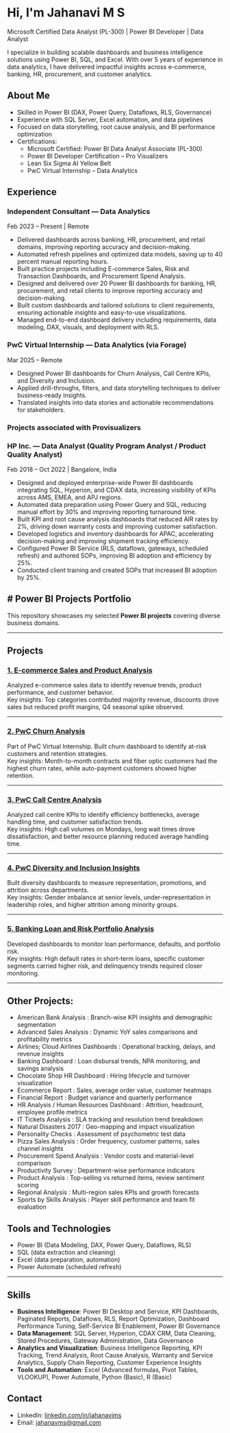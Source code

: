 # Hi, I'm Jahanavi M S

Microsoft Certified Data Analyst (PL-300) | Power BI Developer | Data Analyst

I specialize in building scalable dashboards and business intelligence solutions using Power BI, SQL, and Excel. With over 5 years of experience in data analytics, I have delivered impactful insights across e-commerce, banking, HR, procurement, and customer analytics.

## About Me
- Skilled in Power BI (DAX, Power Query, Dataflows, RLS, Governance)
- Experience with SQL Server, Excel automation, and data pipelines
- Focused on data storytelling, root cause analysis, and BI performance optimization
- Certifications:  
  - Microsoft Certified: Power BI Data Analyst Associate (PL-300)  
  - Power BI Developer Certification – Pro Visualizers  
  - Lean Six Sigma AI Yellow Belt  
  - PwC Virtual Internship – Data Analytics  

## Experience
### Independent Consultant — Data Analytics  
Feb 2023 – Present | Remote  

- Delivered dashboards across banking, HR, procurement, and retail domains, improving reporting accuracy and decision-making.  
- Automated refresh pipelines and optimized data models, saving up to 40 percent manual reporting hours.  
- Built practice projects including E-commerce Sales, Risk and Transaction Dashboards, and Procurement Spend Analysis.
- Designed and delivered over 20 Power BI dashboards for banking, HR, procurement, and retail clients to improve reporting accuracy and decision-making.
-	Built custom dashboards and tailored solutions to client requirements, ensuring actionable insights and easy-to-use visualizations.
-	Managed end-to-end dashboard delivery including requirements, data modeling, DAX, visuals, and deployment with RLS.

### PwC Virtual Internship — Data Analytics (via Forage)  
Mar 2025 – Remote  

- Designed Power BI dashboards for Churn Analysis, Call Centre KPIs, and Diversity and Inclusion.  
- Applied drill-throughs, filters, and data storytelling techniques to deliver business-ready insights.
- Translated insights into data stories and actionable recommendations for stakeholders.

### Projects associated with Provisualizers

### HP Inc. — Data Analyst (Quality Program Analyst / Product Quality Analyst)  
Feb 2018 – Oct 2022 | Bangalore, India  

- Designed and deployed enterprise-wide Power BI dashboards integrating SQL, Hyperion, and CDAX data, increasing visibility of KPIs across AMS, EMEA, and APJ regions.  
- Automated data preparation using Power Query and SQL, reducing manual effort by 30% and improving reporting turnaround time.  
- Built KPI and root cause analysis dashboards that reduced AIR rates by 2%, driving down warranty costs and improving customer satisfaction.  
- Developed logistics and inventory dashboards for APAC, accelerating decision-making and improving shipment tracking efficiency.  
- Configured Power BI Service (RLS, dataflows, gateways, scheduled refresh) and authored SOPs, improving BI adoption and efficiency by 25%.
- Conducted client training and created SOPs that increased BI adoption by 25%.

## # Power BI Projects Portfolio

This repository showcases my selected **Power BI projects** covering diverse business domains.  

---

## Projects

### [1. E-commerce Sales and Product Analysis](https://github.com/JahanaviMS/jahanavims.github.io/tree/main/PowerBI_Projects/E-commerce%20Sales%20and%20Product%20Analysis%5D#e-commerce-sales-and-product-analysis)
Analyzed e-commerce sales data to identify revenue trends, product performance, and customer behavior.  
Key insights: Top categories contributed majority revenue, discounts drove sales but reduced profit margins, Q4 seasonal spike observed.  

---

### [2. PwC Churn Analysis](./PowerBI_Projects/PwC_Churn_Analysis/README.md)
Part of PwC Virtual Internship. Built churn dashboard to identify at-risk customers and retention strategies.  
Key insights: Month-to-month contracts and fiber optic customers had the highest churn rates, while auto-payment customers showed higher retention.  

---

### [3. PwC Call Centre Analysis](./PowerBI_Projects/PwC_Call_Centre%20_Analysis/README.md)
Analyzed call centre KPIs to identify efficiency bottlenecks, average handling time, and customer satisfaction trends.  
Key insights: High call volumes on Mondays, long wait times drove dissatisfaction, and better resource planning reduced average handling time.  

---

### [4. PwC Diversity and Inclusion Insights](./PowerBI_Projects/PwC_Diversity_Inclusion_Insights/README.md)
Built diversity dashboards to measure representation, promotions, and attrition across departments.  
Key insights: Gender imbalance at senior levels, under-representation in leadership roles, and higher attrition among minority groups.  

---

### [5. Banking Loan and Risk Portfolio Analysis](./PowerBI_Projects/Banking_Loan_Risk_Analysis/README.md)
Developed dashboards to monitor loan performance, defaults, and portfolio risk.  
Key insights: High default rates in short-term loans, specific customer segments carried higher risk, and delinquency trends required closer monitoring.  

---
## Other Projects:

- American Bank Analysis : Branch-wise KPI insights and demographic segmentation
- Advanced Sales Analysis : Dynamic YoY sales comparisons and profitability metrics
- Airlines; Cloud Airlines Dashboards : Operational tracking, delays, and revenue insights
- Banking Dashboard : Loan disbursal trends, NPA monitoring, and savings analysis
- Chocolate Shop HR Dashboard : Hiring lifecycle and turnover visualization
- Ecommerce Report : Sales, average order value, customer heatmaps
- Financial Report : Budget variance and quarterly performance
- HR Analysis / Human Resources Dashboard : Attrition, headcount, employee profile metrics
- IT Tickets Analysis : SLA tracking and resolution trend breakdown
- Natural Disasters 2017 : Geo-mapping and impact visualization
- Personality Checks : Assessment of psychometric test data
- Pizza Sales Analysis : Order frequency, customer patterns, sales channel insights
- Procurement Spend Analysis : Vendor costs and material-level comparison
- Productivity Survey : Department-wise performance indicators
- Product Analysis : Top-selling vs returned items, review sentiment scoring
- Regional Analysis : Multi-region sales KPIs and growth forecasts
- Sports by Skills Analysis : Player skill performance and team fit evaluation

## Tools and Technologies
- Power BI (Data Modeling, DAX, Power Query, Dataflows, RLS)  
- SQL (data extraction and cleaning)  
- Excel (data preparation, automation)  
- Power Automate (scheduled refresh)  

---

## Skills
- **Business Intelligence**: Power BI Desktop and Service, KPI Dashboards, Paginated Reports, Dataflows, RLS, Report Optimization, Dashboard Performance Tuning, Self-Service BI Enablement, Power BI Governance  
- **Data Management**: SQL Server, Hyperion, CDAX CRM, Data Cleaning, Stored Procedures, Gateway Administration, Data Governance  
- **Analytics and Visualization**: Business Intelligence Reporting, KPI Tracking, Trend Analysis, Root Cause Analysis, Warranty and Service Analytics, Supply Chain Reporting, Customer Experience Insights  
- **Tools and Automation**: Excel (Advanced formulas, Pivot Tables, VLOOKUP), Power Automate, Python (Basic), R (Basic)  

## Contact
- LinkedIn: [linkedin.com/in/jahanavims](https://www.linkedin.com/in/jahanavims)  
- Email: jahanavms@gmail.com  

